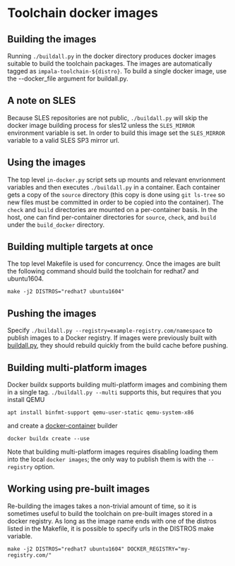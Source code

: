 # Toolchain docker images

## Building the images

Running `./buildall.py` in the docker directory produces docker images suitable to build
the toolchain packages. The images are automatically tagged as `impala-toolchain-${distro}`.
To build a single docker image, use the --docker_file argument for buildall.py.

## A note on SLES

Because SLES repositories are not public, `./buildall.py` will skip the docker image
building process for sles12 unless the `SLES_MIRROR` environment variable is set. In
order to build this image set the `SLES_MIRROR` variable to a valid SLES SP3 mirror url.

## Using the images

The top level `in-docker.py` script sets up mounts and relevant envrionment variables and
then executes `./buildall.py` in a container. Each container gets a copy of the `source`
directory (this copy is done using `git ls-tree` so new files must be committed in order
to be copied into the container). The `check` and `build` directories are mounted on a
per-container basis. In the host, one can find per-container directories for `source`,
`check`, and `build` under the `build_docker` directory.

## Building multiple targets at once

The top level Makefile is used for concurrency. Once the images are built the following
command should build the toolchain for redhat7 and ubuntu1604.

`make -j2 DISTROS="redhat7 ubuntu1604"`

## Pushing the images

Specify `./buildall.py --registry=example-registry.com/namespace` to publish images to a
Docker registry. If images were previously built with [buildall.py](buildall.py), they
should rebuild quickly from the build cache before pushing.

## Building multi-platform images

Docker buildx supports building multi-platform images and combining them in a single tag.
`./buildall.py --multi` supports this, but requires that you install QEMU
```
apt install binfmt-support qemu-user-static qemu-system-x86
```

and create a [docker-container](https://docs.docker.com/engine/reference/commandline/buildx_create/#docker-container-driver)
builder
```
docker buildx create --use
```

Note that building multi-platform images requires disabling loading them into the local
`docker images`; the only way to publish them is with the `--registry` option.

## Working using pre-built images

Re-building the images takes a non-trivial amount of time, so it is sometimes useful to build
the toolchain on pre-built images stored in a docker registry. As long as the image name ends
with one of the distros listed in the Makefile, it is possible to specify urls in the DISTROS
make variable.

`make -j2 DISTROS="redhat7 ubuntu1604" DOCKER_REGISTRY="my-registry.com/"`
